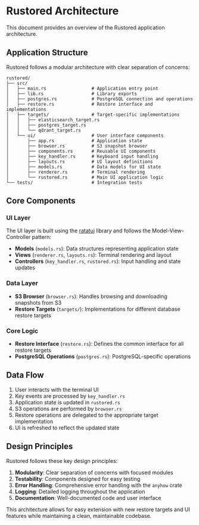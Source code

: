 # Rustored Architecture

This document provides an overview of the Rustored application architecture.

## Application Structure

Rustored follows a modular architecture with clear separation of concerns:

```
rustored/
├── src/
│   ├── main.rs                 # Application entry point
│   ├── lib.rs                  # Library exports
│   ├── postgres.rs             # PostgreSQL connection and operations
│   ├── restore.rs              # Restore interface and implementations
│   ├── targets/                # Target-specific implementations
│   │   ├── elasticsearch_target.rs
│   │   ├── postgres_target.rs
│   │   └── qdrant_target.rs
│   └── ui/                     # User interface components
│       ├── app.rs              # Application state
│       ├── browser.rs          # S3 snapshot browser
│       ├── components.rs       # Reusable UI components
│       ├── key_handler.rs      # Keyboard input handling
│       ├── layouts.rs          # UI layout definitions
│       ├── models.rs           # Data models for UI state
│       ├── renderer.rs         # Terminal rendering
│       └── rustored.rs         # Main UI application logic
└── tests/                      # Integration tests
```

## Core Components

### UI Layer

The UI layer is built using the [ratatui](https://github.com/ratatui-org/ratatui) library and follows the Model-View-Controller pattern:

- **Models** (`models.rs`): Data structures representing application state
- **Views** (`renderer.rs`, `layouts.rs`): Terminal rendering and layout
- **Controllers** (`key_handler.rs`, `rustored.rs`): Input handling and state updates

### Data Layer

- **S3 Browser** (`browser.rs`): Handles browsing and downloading snapshots from S3
- **Restore Targets** (`targets/`): Implementations for different database restore targets

### Core Logic

- **Restore Interface** (`restore.rs`): Defines the common interface for all restore targets
- **PostgreSQL Operations** (`postgres.rs`): PostgreSQL-specific operations

## Data Flow

1. User interacts with the terminal UI
2. Key events are processed by `key_handler.rs`
3. Application state is updated in `rustored.rs`
4. S3 operations are performed by `browser.rs`
5. Restore operations are delegated to the appropriate target implementation
6. UI is refreshed to reflect the updated state

## Design Principles

Rustored follows these key design principles:

1. **Modularity**: Clear separation of concerns with focused modules
2. **Testability**: Components designed for easy testing
3. **Error Handling**: Comprehensive error handling with the `anyhow` crate
4. **Logging**: Detailed logging throughout the application
5. **Documentation**: Well-documented code and user interface

This architecture allows for easy extension with new restore targets and UI features while maintaining a clean, maintainable codebase.
